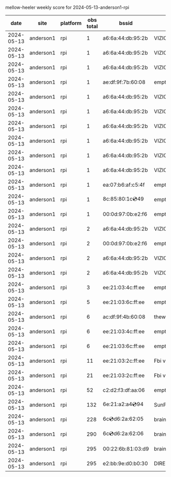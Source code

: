 mellow-heeler weekly score for 2024-05-13-anderson1-rpi

|date|site|platform|obs total|bssid|ssid|lat|lng|
|--|--|--|--|--|--|--|--|
|2024-05-13|anderson1|rpi|1|a6:6a:44:db:95:2b|VIZIOCastAudio4307|0|0|
|2024-05-13|anderson1|rpi|1|a6:6a:44:db:95:2b|VIZIOCastAudio8030|0|0|
|2024-05-13|anderson1|rpi|1|a6:6a:44:db:95:2b|VIZIOCastAudio6213|0|0|
|2024-05-13|anderson1|rpi|1|ae:df:9f:7b:60:08|empty_ssid|0|0|
|2024-05-13|anderson1|rpi|1|a6:6a:44:db:95:2b|VIZIOCastAudio8261|0|0|
|2024-05-13|anderson1|rpi|1|a6:6a:44:db:95:2b|VIZIOCastAudio7127|0|0|
|2024-05-13|anderson1|rpi|1|a6:6a:44:db:95:2b|VIZIOCastAudio7145|0|0|
|2024-05-13|anderson1|rpi|1|a6:6a:44:db:95:2b|VIZIOCastAudio8529|0|0|
|2024-05-13|anderson1|rpi|1|a6:6a:44:db:95:2b|VIZIOCastAudio1516|0|0|
|2024-05-13|anderson1|rpi|1|a6:6a:44:db:95:2b|VIZIOCastAudio6726|0|0|
|2024-05-13|anderson1|rpi|1|ea:07:b6:af:c5:4f|empty_ssid|0|0|
|2024-05-13|anderson1|rpi|1|8c:85:80:1c:cd:49|empty_ssid|0|0|
|2024-05-13|anderson1|rpi|1|00:0d:97:0b:e2:f6|empty_ssid|0|0|
|2024-05-13|anderson1|rpi|2|a6:6a:44:db:95:2b|VIZIOCastAudio1795|0|0|
|2024-05-13|anderson1|rpi|2|00:0d:97:0b:e2:f6|empty_ssid|0|0|
|2024-05-13|anderson1|rpi|2|a6:6a:44:db:95:2b|VIZIOCastAudio9014|0|0|
|2024-05-13|anderson1|rpi|2|a6:6a:44:db:95:2b|VIZIOCastAudio1048|0|0|
|2024-05-13|anderson1|rpi|3|ee:21:03:4c:ff:ee|empty_ssid|0|0|
|2024-05-13|anderson1|rpi|5|ee:21:03:6c:ff:ee|empty_ssid|0|0|
|2024-05-13|anderson1|rpi|6|ac:df:9f:4b:60:08|theweef|0|0|
|2024-05-13|anderson1|rpi|6|ee:21:03:4c:ff:ee|empty_ssid|0|0|
|2024-05-13|anderson1|rpi|6|ee:21:03:6c:ff:ee|empty_ssid|0|0|
|2024-05-13|anderson1|rpi|11|ee:21:03:2c:ff:ee|Fbi van 13|0|0|
|2024-05-13|anderson1|rpi|21|ee:21:03:2c:ff:ee|Fbi van 13|0|0|
|2024-05-13|anderson1|rpi|52|c2:d2:f3:df:aa:06|empty_ssid|0|0|
|2024-05-13|anderson1|rpi|132|6e:21:a2:a4:cd:94|SunPower21450|0|0|
|2024-05-13|anderson1|rpi|228|6c:cd:d6:2a:62:05|braingang2_5GEXT|0|0|
|2024-05-13|anderson1|rpi|290|6c:cd:d6:2a:62:06|braingang2_2GEXT|0|0|
|2024-05-13|anderson1|rpi|295|00:22:6b:81:03:d9|braingang2|0|0|
|2024-05-13|anderson1|rpi|295|e2:bb:9e:d0:b0:30|DIRECT-9ED03030|0|0|
